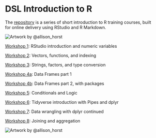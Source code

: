 # DSL Introduction to R

The [repository](https://andrewmoles2.github.io/rTrainIntroduction/) is a series of short introduction to R training courses, built for online delivery using RStudio and R Markdown. 

![Artwork by @allison_horst](https://github.com/allisonhorst/stats-illustrations/blob/master/rstats-artwork/r_first_then.png?raw=true)

[Workshop 1](https://github.com/andrewmoles2/rTrainIntroduction/blob/master/Workshop1/rWorkshop1.Rmd): RStudio introduction and numeric variables

[Workshop 2](https://github.com/andrewmoles2/rTrainIntroduction/blob/master/Workshop2/rWorkshop2.Rmd): Vectors, functions, and indexing

[Workshop 3](https://github.com/andrewmoles2/rTrainIntroduction/blob/master/Workshop3/rWorkshop3.Rmd): Strings, factors, and type conversion

[Workshop 4a](https://github.com/andrewmoles2/rTrainIntroduction/blob/master/Workshop4a/rWorkshop4a.Rmd): Data Frames part 1

[Workshop 4b](https://github.com/andrewmoles2/rTrainIntroduction/blob/master/Workshop4b/rWorkshop4b.Rmd): Data Frames part 2, with packages

[Workshop 5](https://github.com/andrewmoles2/rTrainIntroduction/blob/master/Workshop5/rWorkshop5.Rmd): Conditionals and Logic

[Workshop 6](https://github.com/andrewmoles2/rTrainIntroduction/blob/master/Workshop6/rWorkshop6.Rmd): Tidyverse introduction with Pipes and dplyr

[Workshop 7](https://github.com/andrewmoles2/rTrainIntroduction/blob/master/Workshop7/rWorkshop7.Rmd): Data wrangling with dplyr continued

[Workshop 8](https://github.com/andrewmoles2/rTrainIntroduction/blob/master/Workshop8/rWorkshop8.Rmd): Joining and aggregation

![Artwork by @allison_horst](https://github.com/allisonhorst/stats-illustrations/blob/master/rstats-artwork/tidydata_6.jpg?raw=true)

